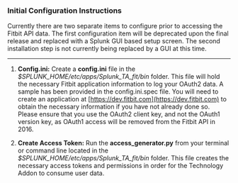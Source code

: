 ### Initial Configuration Instructions ###

Currently there are two separate items to configure prior to accessing the Fitbit API data. The first configuration item will be deprecated upon the final release and replaced with a Splunk GUI based setup screen. The second installation step is not currently being replaced by a GUI at this time.

---

1. __Config.ini:__ Create a __config.ini__ file in the _$SPLUNK_HOME/etc/apps/Splunk_TA_fit/bin_ folder. This file will hold the necessary Fitbit application information to log your OAuth2 data. A sample has been provided in the config.ini.spec file. You will need to create an application at [https://dev.fitbit.com](https://dev.fitbit.com) to obtain the necessary information if you have not already done so. Please ensure that you use the OAuth2 client key, and not the OAuth1 version key, as OAuth1 access will be removed from the Fitbit API in 2016.

2. __Create Access Token:__ Run the __access_generator.py__ from your terminal or command line located in the _$SPLUNK_HOME/etc/apps/Splunk_TA_fit/bin_ folder. This file creates the necessary access tokens and permissions in order for the Technology Addon to consume user data.